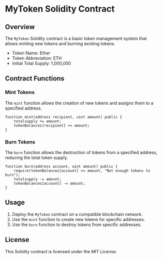 # MyToken Solidity Contract

## Overview

The `MyToken` Solidity contract is a basic token management system that allows minting new tokens and burning existing tokens.

- Token Name: Ether
- Token Abbreviation: ETH
- Initial Total Supply: 1,000,000

## Contract Functions

### Mint Tokens

The `mint` function allows the creation of new tokens and assigns them to a specified address.

```solidity
function mint(address recipient, uint amount) public {
    totalsupply += amount;
    tokenBalances[recipient] += amount;
}
```

### Burn Tokens

The `burn` function allows the destruction of tokens from a specified address, reducing the total token supply.

```solidity
function burn(address account, uint amount) public {
    require(tokenBalances[account] >= amount, "Not enough tokens to burn");
    totalsupply -= amount;
    tokenBalances[account] -= amount;
}
```

## Usage

1. Deploy the `MyToken` contract on a compatible blockchain network.
2. Use the `mint` function to create new tokens for specific addresses.
3. Use the `burn` function to destroy tokens from specific addresses.

## License

This Solidity contract is licensed under the MIT License.
